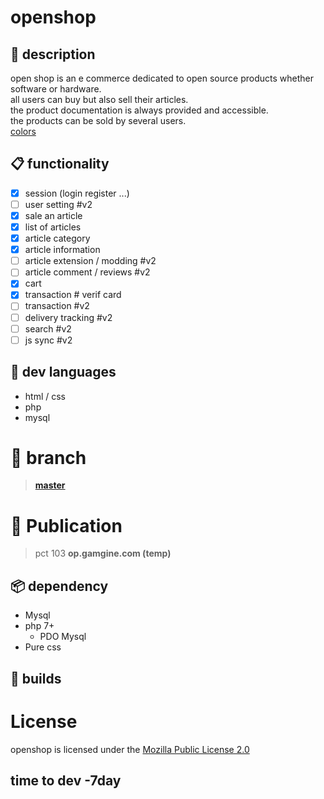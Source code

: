 # openshop
##  :book: description
open shop is an e commerce dedicated to open source products whether software or hardware.  
all users can buy but also sell their articles.  
the product documentation is always provided and accessible.  
the products can be sold by several users.  
[colors](http://www.colourlovers.com/palette/4555146/opensource)  
## :clipboard: functionality
- [x] session (login register ...)
- [ ] user setting					#v2
- [x] sale an article
- [x] list of articles
- [x] article category
- [x] article information
- [ ] article extension / modding	#v2
- [ ] article comment / reviews		#v2
- [x] cart
- [x] transaction # verif card
- [ ] transaction #v2
- [ ] delivery tracking				#v2
- [ ] search						#v2
- [ ] js sync                           #v2
##  :floppy_disk: dev languages
- html / css
- php
- mysql
#  :flags: branch
> **[master](../../tree/master)**     
# :calling: Publication
>pct 103 **op.gamgine.com (temp)**
## :package: dependency
- Mysql
- php 7+
	- PDO Mysql
- Pure css
## :hammer: builds
# License
openshop is licensed under the [Mozilla Public License 2.0](https://github.com/gamgine/openshop/blob/master/LICENSE)

## time to dev -7day